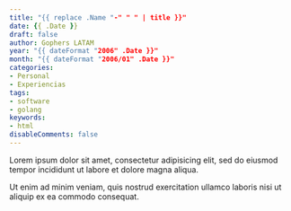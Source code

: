 ```yaml
---
title: "{{ replace .Name "-" " " | title }}"
date: {{ .Date }}
draft: false
author: Gophers LATAM
year: "{{ dateFormat "2006" .Date }}"
month: "{{ dateFormat "2006/01" .Date }}"
categories:
- Personal
- Experiencias
tags:
- software
- golang
keywords:
- html
disableComments: false
---
```


Lorem ipsum dolor sit amet, consectetur adipisicing elit, sed do eiusmod
tempor incididunt ut labore et dolore magna aliqua.

<!--more-->

Ut enim ad minim veniam, quis nostrud exercitation ullamco laboris nisi ut
aliquip ex ea commodo consequat.